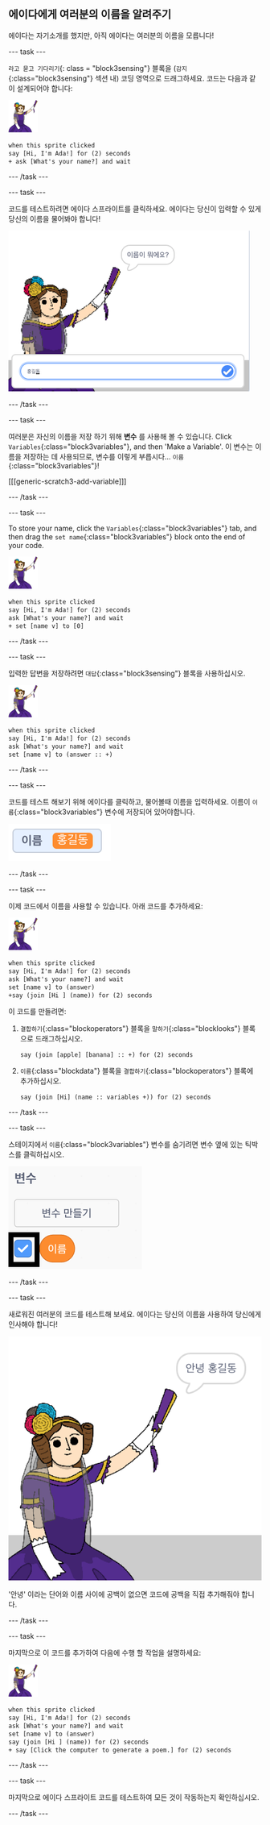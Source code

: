 ## 에이다에게 여러분의 이름을 알려주기

에이다는 자기소개를 했지만, 아직 에이다는 여러분의 이름을 모릅니다!

\--- task \---

`라고 묻고 기다리기`{: class = "block3sensing"} 블록을 (`감지`{:class="block3sensing"} 섹션 내) 코딩 영역으로 드래그하세요. 코드는 다음과 같이 설계되어야 합니다:

![에이다 스프라이트](images/ada-sprite.png)

```blocks3
when this sprite clicked
say [Hi, I'm Ada!] for (2) seconds
+ ask [What's your name?] and wait
```

\--- /task \---

\--- task \---

코드를 테스트하려면 에이다 스프라이트를 클릭하세요. 에이다는 당신이 입력할 수 있게 당신의 이름을 물어봐야 합니다!

![당신의 이름을 묻는 에이다 스프라이트](images/poetry-input.png)

\--- /task \---

\--- task \---

여러분은 자신의 이름을 저장 하기 위해 **변수** 를 사용해 볼 수 있습니다. Click `Variables`{:class="block3variables"}, and then 'Make a Variable'. 이 변수는 이름을 저장하는 데 사용되므로, 변수를 이렇게 부릅시다... `이름`{:class="block3variables"}!

[[[generic-scratch3-add-variable]]]

\--- /task \---

\--- task \---

To store your name, click the `Variables`{:class="block3variables"} tab, and then drag the `set name`{:class="block3variables"} block onto the end of your code.

![에이다 스프라이트](images/ada-sprite.png)

```blocks3
when this sprite clicked
say [Hi, I'm Ada!] for (2) seconds
ask [What's your name?] and wait
+ set [name v] to [0]
```

\--- /task \---

\--- task \---

입력한 답변을 저장하려면 `대답`{:class="block3sensing"} 블록을 사용하십시오.

![에이다 스프라이트](images/ada-sprite.png)

```blocks3
when this sprite clicked
say [Hi, I'm Ada!] for (2) seconds
ask [What's your name?] and wait
set [name v] to (answer :: +)
```

\--- /task \---

\--- task \---

코드를 테스트 해보기 위해 에이다를 클릭하고, 물어볼때 이름을 입력하세요. 이름이 `이름`{:class="block3variables"} 변수에 저장되어 있어야합니다.

![스크린샷](images/poetry-name-test.png)

\--- /task \---

\--- task \---

이제 코드에서 이름을 사용할 수 있습니다. 아래 코드를 추가하세요:

![에이다 스프라이트](images/ada-sprite.png)

```blocks3
when this sprite clicked
say [Hi, I'm Ada!] for (2) seconds
ask [What's your name?] and wait
set [name v] to (answer)
+say (join [Hi ] (name)) for (2) seconds 
```

이 코드를 만들려면:

1. `결합하기`{:class="blockoperators"} 블록을 `말하기`{:class="blocklooks"} 블록으로 드래그하십시오.
    
    ```blocks3
    say (join [apple] [banana] :: +) for (2) seconds
    ```

2. `이름`{:class="blockdata"} 블록을 `결합하기`{:class="blockoperators"} 블록에 추가하십시오.
    
    ```blocks3
    say (join [Hi] (name :: variables +)) for (2) seconds
    ```

\--- /task \---

\--- task \---

스테이지에서 `이름`{:class="block3variables"} 변수를 숨기려면 변수 옆에 있는 틱박스를 클릭하십시오.

![이름 변수 틱](images/poetry-tick-annotated.png)

\--- /task \---

\--- task \---

새로워진 여러분의 코드를 테스트해 보세요. 에이다는 당신의 이름을 사용하여 당신에게 인사해야 합니다!

![스크린샷](images/poetry-name-test2.png)

'안녕' 이라는 단어와 이름 사이에 공백이 없으면 코드에 공백을 직접 추가해줘야 합니다.

\--- /task \---

\--- task \---

마지막으로 이 코드를 추가하여 다음에 수행 할 작업을 설명하세요:

![에이다 스프라이트](images/ada-sprite.png)

```blocks3
when this sprite clicked
say [Hi, I'm Ada!] for (2) seconds
ask [What's your name?] and wait
set [name v] to (answer)
say (join [Hi ] (name)) for (2) seconds 
+ say [Click the computer to generate a poem.] for (2) seconds 
```

\--- /task \---

\--- task \---

마지막으로 에이다 스프라이트 코드를 테스트하여 모든 것이 작동하는지 확인하십시오.

\--- /task \---